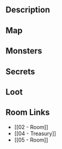 
## Description

## Map

## Monsters

## Secrets

## Loot

## Room Links

*  [[02 - Room]]
*  [[04 - Treasury]]
*  [[05 - Room]]